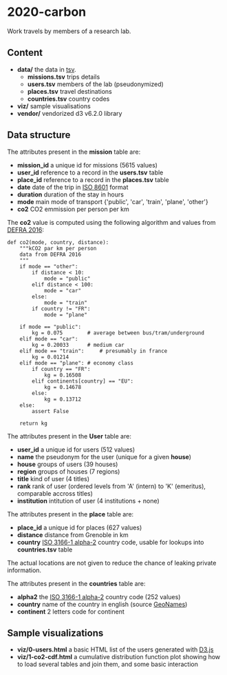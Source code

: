 # 2020-carbon

Work travels by members of a research lab.

## Content

* **data/** the data in [tsv](https://bl.ocks.org/mbostock/3305937).
	* **missions.tsv** trips details
	* **users.tsv** members of the lab (pseudonymized)
	* **places.tsv** travel destinations
	* **countries.tsv** country codes
* **viz/** sample visualisations
* **vendor/** vendorized d3 v6.2.0 library

## Data structure

The attributes present in the **mission** table are:

* **mission_id** a unique id for missions (5615 values)
* **user_id** reference to a record in the **users.tsv** table
* **place_id** reference to a record in the **places.tsv** table
* **date** date of the trip in [ISO 8601](https://en.wikipedia.org/wiki/ISO_8601) format
* **duration** duration of the stay in hours
* **mode** main mode of transport {'public', 'car', 'train', 'plane', 'other'}
* **co2** CO2 emmission per person per km

The **co2** value is computed using the following algorithm and values from [DEFRA 2016](https://www.gov.uk/government/publications/greenhouse-gas-reporting-conversion-factors-2016):

    def co2(mode, country, distance):
    	"""kCO2 par km per person
    	data from DEFRA 2016
    	"""
    	if mode == "other":
    		if distance < 10:
    			mode = "public"
    		elif distance < 100:
    			mode = "car"
    		else:
    			mode = "train"
    		if country != "FR":
    			mode = "plane"
    	
    	if mode == "public":
    		kg = 0.075        # average between bus/tram/underground
    	elif mode == "car":
    		kg = 0.20033      # medium car
    	elif mode == "train":     # presumably in france
    		kg = 0.01214
    	elif mode == "plane": # economy class
    		if country == "FR":
    			kg = 0.16508
    		elif continents[country] == "EU":
    			kg = 0.14678
    		else:
    			kg = 0.13712
    	else:
    		assert False
    		
    	return kg

The attributes present in the **User** table are:

* **user_id** a unique id for users (512 values)
* **name** the pseudonym for the user (unique for a given **house**)
* **house** groups of users (39 houses)
* **region** groups of houses (7 regions)
* **title** kind of user (4 titles)
* **rank** rank of user (ordered levels from 'A' (intern) to 'K' (emeritus), comparable accross titles)
* **institution** intitution of user (4 institutions + none)

The attributes present in the **place** table are:

* **place_id** a unique id for places (627 values)
* **distance** distance from Grenoble in km
* **country** [ISO 3166-1 alpha-2](https://en.wikipedia.org/wiki/ISO_3166-1_alpha-2) country code, usable for lookups into **countries.tsv** table

The actual locations are not given to reduce the chance of leaking private information.

The attributes present in the **countries** table are:

* **alpha2** the [ISO 3166-1 alpha-2](https://en.wikipedia.org/wiki/ISO_3166-1_alpha-2) country code (252 values)
* **country** name of the country in english (source [GeoNames](https://www.geonames.org/countries/))
* **continent** 2 letters code for continent


## Sample visualizations

* **viz/0-users.html** a basic HTML list of the users generated with [D3.js](https://d3js.org/)
* **viz/1-co2-cdf.html** a cumulative distribution function plot showing how to load several tables and join them, and some basic interaction
